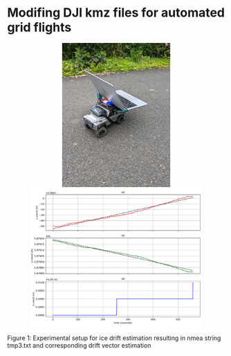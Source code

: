 # Modifing DJI kmz files for automated grid flights
<p align="center">
  <img src="drift_car.jpg" width="250" title="hover text">
  <img src="drift_trend.png" width="400" alt="accessibility text">
  <figcaption>Figure 1: Experimental setup for ice drift estimation resulting in nmea string tmp3.txt and corresponding drift vector estimation</figcaption>
</p>
